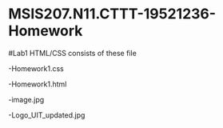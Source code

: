 # MSIS207.N11.CTTT-19521236-Homework
#Lab1 HTML/CSS consists of these file

-Homework1.css

-Homework1.html

-image.jpg

-Logo_UIT_updated.jpg
